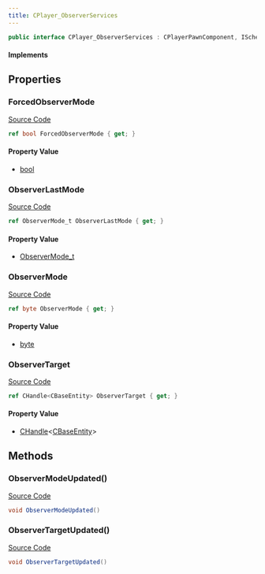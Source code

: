 ```yaml
---
title: CPlayer_ObserverServices
---
```


```csharp
public interface CPlayer_ObserverServices : CPlayerPawnComponent, ISchemaClass<CPlayerPawnComponent>, ISchemaClass<CPlayer_ObserverServices>, ISchemaField, ISchemaClass, INativeHandle
```

#### Implements

## Properties

### ForcedObserverMode

[Source Code](https://github.com/swiftly-solution/swiftlys2/blob/main/managed/src/SwiftlyS2.Generated/Schemas/Interfaces/CPlayer_ObserverServices.cs#L23)

```csharp
ref bool ForcedObserverMode { get; }
```

#### Property Value

- [bool](https://learn.microsoft.com/dotnet/api/system.boolean)

### ObserverLastMode

[Source Code](https://github.com/swiftly-solution/swiftlys2/blob/main/managed/src/SwiftlyS2.Generated/Schemas/Interfaces/CPlayer_ObserverServices.cs#L21)

```csharp
ref ObserverMode_t ObserverLastMode { get; }
```

#### Property Value

- [ObserverMode_t](/docs/api/shared/schemadefinitions/observermode_t)

### ObserverMode

[Source Code](https://github.com/swiftly-solution/swiftlys2/blob/main/managed/src/SwiftlyS2.Generated/Schemas/Interfaces/CPlayer_ObserverServices.cs#L17)

```csharp
ref byte ObserverMode { get; }
```

#### Property Value

- [byte](https://learn.microsoft.com/dotnet/api/system.byte)

### ObserverTarget

[Source Code](https://github.com/swiftly-solution/swiftlys2/blob/main/managed/src/SwiftlyS2.Generated/Schemas/Interfaces/CPlayer_ObserverServices.cs#L19)

```csharp
ref CHandle<CBaseEntity> ObserverTarget { get; }
```

#### Property Value

- [CHandle](/docs/api/shared/natives/chandle-1)<[CBaseEntity](/docs/api/shared/schemadefinitions/cbaseentity)>

## Methods

### ObserverModeUpdated()

[Source Code](https://github.com/swiftly-solution/swiftlys2/blob/main/managed/src/SwiftlyS2.Generated/Schemas/Interfaces/CPlayer_ObserverServices.cs#L25)

```csharp
void ObserverModeUpdated()
```

### ObserverTargetUpdated()

[Source Code](https://github.com/swiftly-solution/swiftlys2/blob/main/managed/src/SwiftlyS2.Generated/Schemas/Interfaces/CPlayer_ObserverServices.cs#L26)

```csharp
void ObserverTargetUpdated()
```

